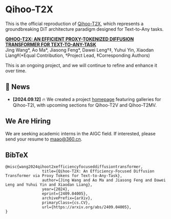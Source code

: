 # Qihoo-T2X

This is the official reproduction of [Qihoo-T2X](https://360cvgroup.github.io/Qihoo-T2X/), which represents a groundbreaking DiT architecture paradigm designed for Text-to-Any tasks.

**[QIHOO-T2X: AN EFFICIENT PROXY-TOKENIZED DIFFUSION TRANSFORMER FOR TEXT-TO-ANY-TASK](https://arxiv.org/pdf/2409.04005)**
</br>
Jing Wang*, Ao Ma*, Jiasong Feng*, Dawei Leng†‡, Yuhui Yin, Xiaodan Liang‡(*Equal Contribution, †Project Lead, ‡Corresponding Authors)
</br>


This is an ongoing project, and we will continue to refine and enhance it over time.


## 📰 News
- **[2024.09.12]** 🔥 We created a project [homepage](https://360cvgroup.github.io/Qihoo-T2X/) featuring galleries for Qihoo-T2I, with upcoming sections for Qihoo-T2V and Qihoo-T2MV.


## We Are Hiring
We are seeking academic interns in the AIGC field. If interested, please send your resume to [maao@360.cn](mailto:maao@360.cn).


## BibTeX
```
@misc{wang2024qihoot2xefficiencyfocuseddiffusiontransformer,
                title={Qihoo-T2X: An Efficiency-Focused Diffusion Transformer via Proxy Tokens for Text-to-Any-Task}, 
                author={Jing Wang and Ao Ma and Jiasong Feng and Dawei Leng and Yuhui Yin and Xiaodan Liang},
                year={2024},
                eprint={2409.04005},
                archivePrefix={arXiv},
                primaryClass={cs.CV},
                url={https://arxiv.org/abs/2409.04005}, 
}
```
